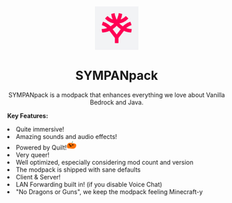 <div align=center>
    <img src="https://raw.githubusercontent.com/elrant/BRANDING/main/SYMPAN/Logo/PNG/LOGO%402x.png" width=100></img><h1>SYMPANpack</h1>
</div>

<div align=center>
  SYMPANpack is a modpack that enhances everything we love about Vanilla Bedrock and Java.
</div>

<p> </p>

<div align=left>
    <b>Key Features:</b>
    <p> </p>
    <p> </p>
    <li>Quite immersive!</li>
    <li>Amazing sounds and audio effects!</li>
    <li>Powered by Quilt!<img src=https://raw.githubusercontent.com/QuiltMC/art/master/emoji/uwu_pineapple.png width=22></img></li>
    <li>Very queer!</li>
    <li>Well optimized, especially considering mod count and version</li>
    <li>The modpack is shipped with sane defaults</li>
    <li>Client & Server!</li>
    <li>LAN Forwarding built in! (if you disable Voice Chat)</li>
    <li>"No Dragons or Guns", we keep the modpack feeling Minecraft-y</li>
</div>
